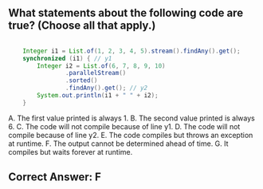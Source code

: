 ## What statements about the following code are true? (Choose all that apply.)

```java

    Integer i1 = List.of(1, 2, 3, 4, 5).stream().findAny().get();
    synchronized (i1) { // y1
        Integer i2 = List.of(6, 7, 8, 9, 10)
                .parallelStream()
                .sorted()
                .findAny().get(); // y2
        System.out.println(i1 + " " + i2);
    }

```

A. The first value printed is always 1.
B. The second value printed is always 6.
C. The code will not compile because of line y1.
D. The code will not compile because of line y2.
E. The code compiles but throws an exception at runtime.
F. The output cannot be determined ahead of time.
G. It compiles but waits forever at runtime.


## Correct Answer: F
